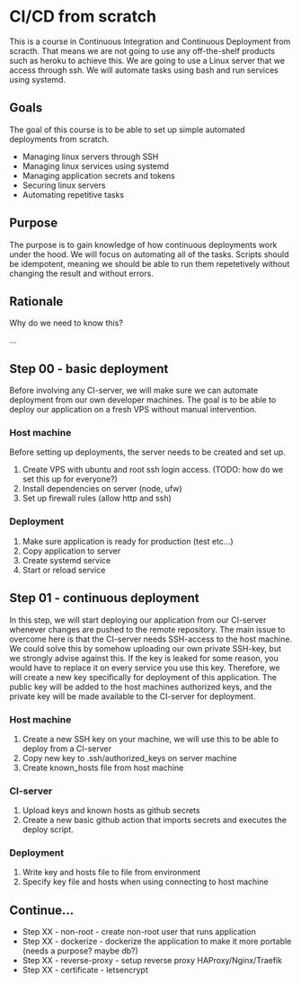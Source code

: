# CI/CD from scratch

This is a course in Continuous Integration and Continuous Deployment from scracth. That means we are not going to use any off-the-shelf products such as heroku to achieve this. We are going to use a Linux server that we access through ssh. We will automate tasks using bash and run services using systemd.

## Goals

The goal of this course is to be able to set up simple automated deployments from scratch.

- Managing linux servers through SSH
- Managing linux services using systemd
- Managing application secrets and tokens
- Securing linux servers
- Automating repetitive tasks

## Purpose

The purpose is to gain knowledge of how continuous deployments work under the hood. We will focus on automating all of the tasks. Scripts should be idempotent, meaning we should be able to run them repetetively without changing the result and without errors.

## Rationale

Why do we need to know this?

...

## Step 00 - basic deployment

Before involving any CI-server, we will make sure we can automate deployment from our own developer machines. The goal is to be able to deploy our application on a fresh VPS without manual intervention.

### Host machine

Before setting up deployments, the server needs to be created and set up.

1. Create VPS with ubuntu and root ssh login access. (TODO: how do we set this up for everyone?)
1. Install dependencies on server (node, ufw)
1. Set up firewall rules (allow http and ssh)

### Deployment

1. Make sure application is ready for production (test etc...)
1. Copy application to server
1. Create systemd service
1. Start or reload service

## Step 01 - continuous deployment

In this step, we will start deploying our application from our CI-server whenever changes are pushed to the remote repository. The main issue to overcome here is that the CI-server needs SSH-access to the host machine. We could solve this by somehow uploading our own private SSH-key, but we strongly advise against this. If the key is leaked for some reason, you would have to replace it on every service you use this key. Therefore, we will create a new key specifically for deployment of this application. The public key will be added to the host machines authorized keys, and the private key will be made available to the CI-server for deployment.

### Host machine

1. Create a new SSH key on your machine, we will use this to be able to deploy from a CI-server
1. Copy new key to .ssh/authorized_keys on server machine
1. Create known_hosts file from host machine

### CI-server

1. Upload keys and known hosts as github secrets
1. Create a new basic github action that imports secrets and executes the deploy script.

### Deployment

1. Write key and hosts file to file from environment
1. Specify key file and hosts when using connecting to host machine

## Continue...

- Step XX - non-root - create non-root user that runs application
- Step XX - dockerize - dockerize the application to make it more portable (needs a purpose? maybe db?)
- Step XX - reverse-proxy - setup reverse proxy HAProxy/Nginx/Traefik
- Step XX - certificate - letsencrypt
